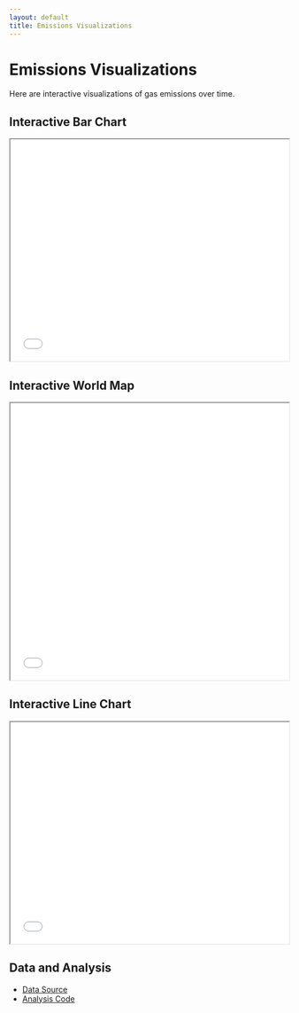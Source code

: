 ```yaml
---
layout: default
title: Emissions Visualizations
---
```


# Emissions Visualizations

Here are interactive visualizations of gas emissions over time.

## Interactive Bar Chart

<iframe src="PATH_TO_BAR_CHART_HTML" width="100%" height="400"></iframe>

<!-- Replace PATH_TO_BAR_CHART_HTML with the actual path to your interactive bar chart HTML file -->

## Interactive World Map

<iframe src="PATH_TO_WORLD_MAP_HTML" width="100%" height="500"></iframe>

<!-- Replace PATH_TO_WORLD_MAP_HTML with the actual path to your interactive world map HTML file -->

## Interactive Line Chart

<iframe src="PATH_TO_LINE_CHART_HTML" width="100%" height="400"></iframe>

<!-- Replace PATH_TO_LINE_CHART_HTML with the actual path to your interactive line chart HTML file -->

## Data and Analysis

- [Data Source](LINK_TO_DATA_SOURCE)
- [Analysis Code](LINK_TO_ANALYSIS_CODE)

